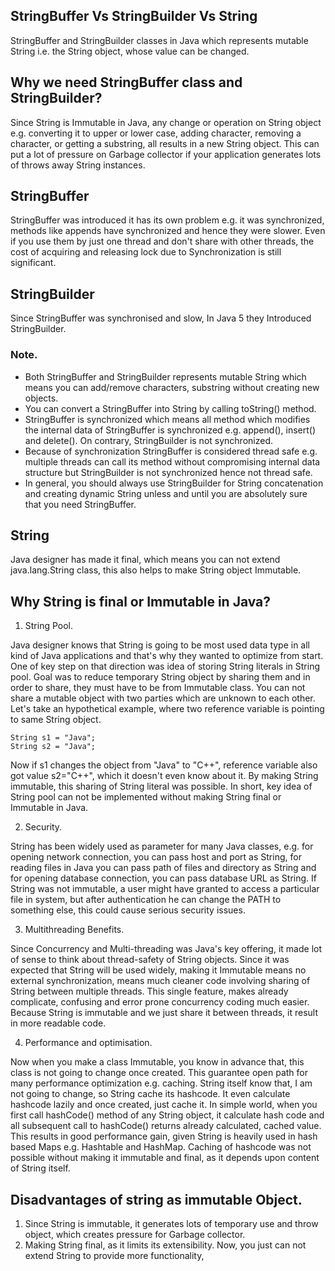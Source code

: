 ## StringBuffer Vs StringBuilder Vs String

StringBuffer and StringBuilder classes in Java which represents mutable String i.e. the String object, whose value can be changed.



## Why we need StringBuffer class and StringBuilder?

Since String is Immutable in Java, any change or operation on String object e.g. converting it to upper or lower case, 
adding character, removing a character, or getting a substring, all results in a new String object.
This can put a lot of pressure on Garbage collector if your application generates lots of throws away String instances. 


## StringBuffer
StringBuffer was introduced it has its own problem e.g. it was synchronized, methods like appends have synchronized 
and hence they were slower. Even if you use them by just one thread and don't share with other threads, 
the cost of acquiring and releasing lock due to Synchronization is still significant.


## StringBuilder

Since StringBuffer was synchronised and slow, In Java 5 they Introduced StringBuilder.


### Note.

* Both StringBuffer and StringBuilder represents mutable String which means you can add/remove characters,
  substring without creating new objects.
* You can convert a StringBuffer into String by calling toString() method.
*  StringBuffer is synchronized which means all method which modifies the internal data of StringBuffer is synchronized e.g. append(), insert() and delete().
  On contrary, StringBuilder is not synchronized.
* Because of synchronization StringBuffer is considered thread safe e.g. multiple threads can call its method without compromising internal data structure but StringBuilder is 
  not synchronized hence not thread safe.
 *  In general, you should always use StringBuilder for String concatenation and creating dynamic String unless and until you are absolutely sure that you need StringBuffer.
 
 
 
 ## String 
 
 Java designer has made it final, which means you can not extend java.lang.String class,
 this also helps to make String object Immutable.
 
 ##  Why String is final or Immutable in Java?
 
1. String Pool.


Java designer knows that String is going to be most used data type in all kind of Java applications and that's why they 
wanted to optimize from  start. One of key step on that direction was idea of storing String literals in String pool. 
Goal was to reduce temporary String object by sharing them and in order to share, they must have to be from Immutable class. 
You can not share a mutable object with two parties which are unknown to each other. Let's take an hypothetical example, 
where two reference variable is pointing to same String object.
```
String s1 = "Java";
String s2 = "Java";
```
Now if s1 changes the object from "Java" to "C++", reference variable also got value s2="C++", 
which it doesn't even know about it. By making String immutable, this sharing of String literal was possible.
In short, key idea of String pool can not be implemented without making String final or Immutable in Java.

2. Security.


String has been widely used as parameter for many Java classes, e.g. for opening network connection, 
you can pass host and port as String, for reading files in Java you can pass path of files and directory 
as String and for opening database connection, you can pass database URL as String. If String was not immutable,
a user might have granted to access a particular file in system, but after authentication he can change the PATH to 
something else, this could cause serious security issues. 

3.  Multithreading Benefits.


Since Concurrency and Multi-threading was Java's key offering, it made lot of sense to think about thread-safety of String objects.
Since it was expected that String will be used widely, making it Immutable means no external synchronization, 
means much cleaner code involving sharing of String between multiple threads. This single feature, makes already complicate, 
confusing and error prone concurrency coding much easier. Because String is immutable and we just share it between threads, 
it result in more readable code.

4. Performance and optimisation.

Now when you make a class Immutable, you know in advance that, this class is not going to change once created. 
This guarantee open path for many performance optimization e.g. caching. String itself know that, I am not going to change, 
so String cache its hashcode. It even calculate hashcode lazily and once created, just cache it. In simple world, when you 
first call hashCode() method of any String object, it calculate hash code and all subsequent call to hashCode() 
returns already calculated, cached value. This results in good performance gain, given String is heavily used in hash 
based Maps e.g. Hashtable and HashMap. Caching of hashcode was not possible without making it immutable and final, 
as it depends upon content of String itself.


## Disadvantages of string as immutable Object.

1. Since String is immutable, it generates lots of temporary use and throw object, which creates pressure for Garbage collector.
2. Making String final, as it limits its extensibility. Now, you just can not extend String to provide more functionality,





